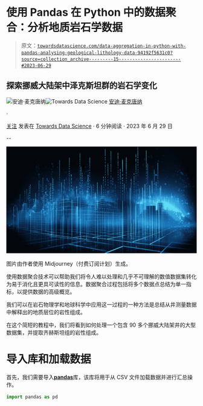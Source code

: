 # 使用 Pandas 在 Python 中的数据聚合：分析地质岩石学数据

> 原文：[`towardsdatascience.com/data-aggregation-in-python-with-pandas-analysing-geological-lithology-data-94192f5631c0?source=collection_archive---------15-----------------------#2023-06-29`](https://towardsdatascience.com/data-aggregation-in-python-with-pandas-analysing-geological-lithology-data-94192f5631c0?source=collection_archive---------15-----------------------#2023-06-29)

## 探索挪威大陆架中泽克斯坦群的岩石学变化

[](https://andymcdonaldgeo.medium.com/?source=post_page-----94192f5631c0--------------------------------)![安迪·麦克唐纳](https://andymcdonaldgeo.medium.com/?source=post_page-----94192f5631c0--------------------------------)[](https://towardsdatascience.com/?source=post_page-----94192f5631c0--------------------------------)![Towards Data Science](https://towardsdatascience.com/?source=post_page-----94192f5631c0--------------------------------) [安迪·麦克唐纳](https://andymcdonaldgeo.medium.com/?source=post_page-----94192f5631c0--------------------------------)

·

[关注](https://medium.com/m/signin?actionUrl=https%3A%2F%2Fmedium.com%2F_%2Fsubscribe%2Fuser%2F9c280f85f15c&operation=register&redirect=https%3A%2F%2Ftowardsdatascience.com%2Fdata-aggregation-in-python-with-pandas-analysing-geological-lithology-data-94192f5631c0&user=Andy+McDonald&userId=9c280f85f15c&source=post_page-9c280f85f15c----94192f5631c0---------------------post_header-----------) 发表在 [Towards Data Science](https://towardsdatascience.com/?source=post_page-----94192f5631c0--------------------------------) · 6 分钟阅读 · 2023 年 6 月 29 日[](https://medium.com/m/signin?actionUrl=https%3A%2F%2Fmedium.com%2F_%2Fvote%2Ftowards-data-science%2F94192f5631c0&operation=register&redirect=https%3A%2F%2Ftowardsdatascience.com%2Fdata-aggregation-in-python-with-pandas-analysing-geological-lithology-data-94192f5631c0&user=Andy+McDonald&userId=9c280f85f15c&source=-----94192f5631c0---------------------clap_footer-----------)

--

[](https://medium.com/m/signin?actionUrl=https%3A%2F%2Fmedium.com%2F_%2Fbookmark%2Fp%2F94192f5631c0&operation=register&redirect=https%3A%2F%2Ftowardsdatascience.com%2Fdata-aggregation-in-python-with-pandas-analysing-geological-lithology-data-94192f5631c0&source=-----94192f5631c0---------------------bookmark_footer-----------)![](img/d088a32dac22c1b514824f1a9acdc8f6.png)

图片由作者使用 Midjourney（付费订阅计划）生成。

使用数据聚合技术可以帮助我们将令人难以处理和几乎不可理解的数值数据集转化为易于消化且更具可读性的信息。数据聚合过程包括将多个数据点总结为单一指标，以提供数据的高级概览。

我们可以在岩石物理学和地球科学中应用这一过程的一种方法是总结从井测量数据中解释出的地质层位的岩性组成。

在这个简短的教程中，我们将看到如何处理一个包含 90 多个挪威大陆架井的大型数据集，并提取齐赫斯坦组的岩性组成。

# 导入库和加载数据

首先，我们需要导入[**pandas**](https://pandas.pydata.org)库，该库将用于从 CSV 文件加载数据并进行汇总操作。

```py
import pandas as pd
```
